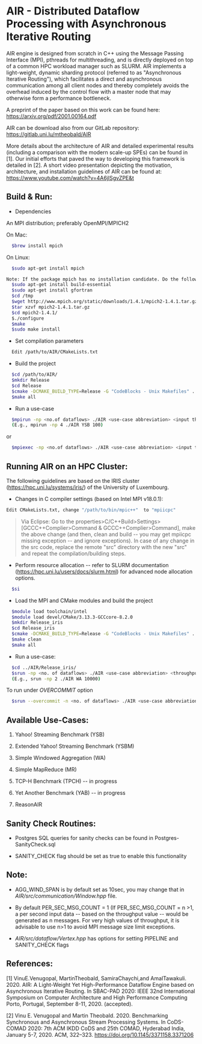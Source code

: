 # AIR - Distributed Dataflow Processing with Asynchronous Iterative Routing

AIR engine is designed from scratch in C++ using the Message Passing Interface (MPI), pthreads for multithreading, and is directly deployed on top of a common HPC workload manager such as SLURM. AIR implements a light-weight, dynamic sharding protocol (referred to as "Asynchronous Iterative Routing"), which facilitates a direct and asynchronous communication among all client nodes and thereby completely avoids the overhead induced by the control flow with a master node that may otherwise form a performance bottleneck. 

A preprint of the paper based on this work can be found here: https://arxiv.org/pdf/2001.00164.pdf

AIR can be download also from our GitLab repository: https://gitlab.uni.lu/mtheobald/AIR

More details about the architecture of AIR and detailed experimental results (including a comparison with the modern scale-up SPEs) can be found in [1]. Our initial efforts that paved the way to developing this framework is detailed in [2]. A short video presentation depicting the motivation, architecture, and installation guidelines of AIR can be found at: https://www.youtube.com/watch?v=4A6jlSgvZPE&t


Build & Run:
------------

- Dependencies

An MPI distribution; preferably OpenMPI/MPICH2 

On Mac: 
```sh
  $brew install mpich
```
On Linux: 
```sh
  $sudo apt-get install mpich

Note: If the package mpich has no installation candidate. Do the following:
  $sudo apt-get install build-essential
  $sudo apt-get install gfortran
  $cd /tmp
  $wget http://www.mpich.org/static/downloads/1.4.1/mpich2-1.4.1.tar.gz
  $tar xzvf mpich2-1.4.1.tar.gz  
  $cd mpich2-1.4.1/
  $./configure
  $make
  $sudo make install
```

- Set compilation parameters
```sh
  Edit /path/to/AIR/CMakeLists.txt
```

- Build the project
```sh
  $cd /path/to/AIR/
  $mkdir Release
  $cd Release
  $cmake -DCMAKE_BUILD_TYPE=Release -G "CodeBlocks - Unix Makefiles" ../
  $make all
```

- Run a use-case
```sh
  $mpirun -np <no.of dataflows> ./AIR <use-case abbreviation> <input throughput>
  (E.g., mpirun -np 4 ./AIR YSB 100)
  ```  
  or
```sh
  $mpiexec -np <no.of dataflows> ./AIR <use-case abbreviation> <input throughput>
```

Running AIR on an HPC Cluster:
------------------------------

The following guidelines are based on the IRIS cluster (https://hpc.uni.lu/systems/iris/) of the University of Luxembourg. 

- Changes in C compiler settings (based on Intel MPI v18.0.1):
```sh
Edit CMakeLists.txt, change "/path/to/bin/mpic++"  to "mpiicpc"
```
>Via Eclipse: Go to the properties>C/C++Build>Settings>[GCCC++Complier>Command & GCCC++Complier>Command], make the above change (and then, clean and build -- you may get mpiicpc missing exception -- and ignore exceptions).
>In case of any change in the src code, replace the remote "src" directory with the new "src" and repeat the compilation/building steps.

- Perform resource allocation -- refer to SLURM documentation (https://hpc.uni.lu/users/docs/slurm.html) for advanced node allocation options.
```sh
  $si
```

- Load the MPI and CMake modules and build the project
```sh
  $module load toolchain/intel
  $module load devel/CMake/3.13.3-GCCcore-8.2.0  
  $mkdir Release_iris
  $cd Release_iris
  $cmake -DCMAKE_BUILD_TYPE=Release -G "CodeBlocks - Unix Makefiles" ../  
  $make clean
  $make all
```

- Run a use-case:
```sh
  $cd ../AIR/Release_iris/
  $srun -np <no. of dataflows> ./AIR <use-case abbreviation> <throughput>
  (E.g., srun -np 2 ./AIR WA 10000)
```

To run under *OVERCOMMIT* option
```sh
  $srun --overcommit -n <no. of dataflows> ./AIR <use-case abbreviation> <throughput>
```

Available Use-Cases:
--------------------

1. Yahoo! Streaming Benchmark (YSB)

2. Extended Yahoo! Streaming Benchmark (YSBM)

3. Simple Windowed Aggregation (WA)

4. Simple MapReduce (MR)

5. TCP-H Benchmark (TPCH) -- in progress

6. Yet Another Benchmark (YAB) -- in progress
7. ReasonAIR


Sanity Check Routines:
----------------------

- Postgres SQL queries for sanity checks can be found in Postgres-SanityCheck.sql

- SANITY_CHECK flag should be set as true to enable this functionality


Note: 
-----

- AGG_WIND_SPAN is by default set as 10sec, you may change that in *AIR/src/communication/Window.hpp* file. 

- By default PER_SEC_MSG_COUNT = 1 (If PER_SEC_MSG_COUNT = n >1, a per second input data -- based on the throughput value -- would be generated as n messages. For very high values of throughput, it is advisable to use n>1 to avoid MPI message size limit exceptions. 

- *AIR/src/dataflow/Vertex.hpp* has options for setting PIPELINE and SANITY_CHECK flags


References:
-----------

[1] VinuE.Venugopal, MartinTheobald, SamiraChaychi,and AmalTawakuli. 2020. AIR: A Light-Weight Yet High-Performance Dataflow Engine based on Asynchronous Iterative Routing. In SBAC-PAD 2020: IEEE 32nd International Symposium on Computer Architecture and High Performance Computing Porto, Portugal, September 8-11, 2020. (accepted).

[2] Vinu E. Venugopal and Martin Theobald. 2020. Benchmarking Synchronous and Asynchronous Stream Processing Systems. In CoDS-COMAD 2020: 7th ACM IKDD CoDS and 25th COMAD, Hyderabad India, January 5-7, 2020. ACM, 322–323. https://doi.org/10.1145/3371158.3371206

